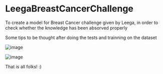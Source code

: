 # LeegaBreastCancerChallenge
To create a model for Breast Cancer challenge given by Leega, in order to check whether the knowledge has been absorved properly

Some tips to be thought after doing the tests and trainning on the dataset

![image](https://user-images.githubusercontent.com/69978184/116033838-8c783680-a638-11eb-992b-236bd7a19692.png)

![image](https://user-images.githubusercontent.com/69978184/116033924-b16ca980-a638-11eb-98fc-2d075f1a692a.png)


That is all folks! :)

